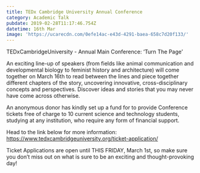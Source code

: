 ```yaml
---
title: TEDx Cambridge University Annual Conference
category: Academic Talk
pubdate: 2019-02-28T11:17:46.754Z
datetime: 16th Mar
image: 'https://ucarecdn.com/0efe14ac-e43d-4291-baea-658c7d20f133/'
---
```

TEDxCambridgeUniversity - Annual Main Conference: ‘Turn The Page’

An exciting line-up of speakers (from fields like animal communication and developmental biology to feminist history and architecture) will come together on March 16th to read between the lines and piece together different chapters of the story, uncovering innovative, cross-disciplinary concepts and perspectives. Discover ideas and stories that you may never have come across otherwise.

An anonymous donor has kindly set up a fund for to provide Conference tickets free of charge to 10 current science and technology students, studying at any institution, who require any form of financial support.

Head to the link below for more information: https://www.tedxcambridgeuniversity.org/ticket-application/

Ticket Applications are open until THIS FRIDAY, March 1st, so make sure you don’t miss out on what is sure to be an exciting and thought-provoking day!
